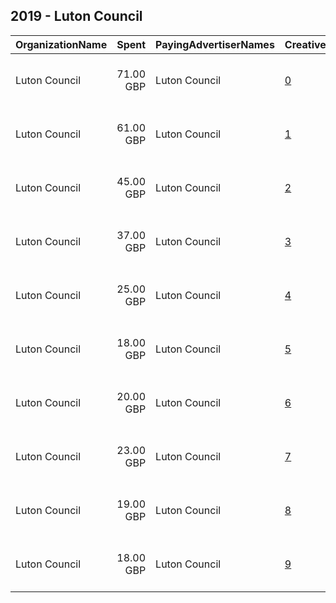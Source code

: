 ## 2019 - Luton Council 
|OrganizationName|Spent|PayingAdvertiserNames|CreativeUrls|Impressions|Genders|AgeBrackets|CountryCodes|BillingAddresses|CandidateBallotInformation|
|:---|---:|:---|:---|---:|:---|:---|:---|:---|:---|
|Luton Council|71.00 GBP|Luton Council|[0](https://www.snap.com/political-ads/asset/884b5cb68f213304e47e25e66beedd17cef4b228360b021ee44c21510b19d26c?mediaType=mp4)|52,418||17-30|united kingdom|"Town Hall, George St,Luton,LU1 2BQ,GB"||
|Luton Council|61.00 GBP|Luton Council|[1](https://www.snap.com/political-ads/asset/7a45bab6499317283d9bb5499672318e23f04092908cfe3dc7fc8b5edd8b15e2?mediaType=mp4)|46,213||17-30|united kingdom|"Town Hall, George St,Luton,LU1 2BQ,GB"||
|Luton Council|45.00 GBP|Luton Council|[2](https://www.snap.com/political-ads/asset/959f6fe28df36c03b6e0109eb9cfc5a580a7d66d2607b3259842663d4afeb544?mediaType=mp4)|34,875||17-30|united kingdom|"Town Hall, George St,Luton,LU1 2BQ,GB"||
|Luton Council|37.00 GBP|Luton Council|[3](https://www.snap.com/political-ads/asset/ffdef1a0486179ce24ee69a52d52b2de33efaeb73297167552b4bf641dadfb41?mediaType=mp4)|28,465||17-30|united kingdom|"Town Hall, George St,Luton,LU1 2BQ,GB"||
|Luton Council|25.00 GBP|Luton Council|[4](https://www.snap.com/political-ads/asset/0ed7bd11efa081063741be6df133023be7a3889cfb11fa9cfb0f7a6f37a9a7c1?mediaType=mp4)|15,569||17-30|united kingdom|"Town Hall, George St,Luton,LU1 2BQ,GB"||
|Luton Council|18.00 GBP|Luton Council|[5](https://www.snap.com/political-ads/asset/d79f3c45091004ba32dd49cd70ce867d57d9aeb84139f6c583d8db022b3cdd0f?mediaType=mp4)|14,087||17-30|united kingdom|"Town Hall, George St,Luton,LU1 2BQ,GB"||
|Luton Council|20.00 GBP|Luton Council|[6](https://www.snap.com/political-ads/asset/70768604fff7c4c315a72a3ee8996a99703661536c9110d5fda3b14dd62b92cb?mediaType=mp4)|12,782||17-30|united kingdom|"Town Hall, George St,Luton,LU1 2BQ,GB"||
|Luton Council|23.00 GBP|Luton Council|[7](https://www.snap.com/political-ads/asset/16902c55cfa0caca731535b4655ab1b24626f6649dd264149776cc93065d2add?mediaType=mp4)|12,612||17-30|united kingdom|"Town Hall, George St,Luton,LU1 2BQ,GB"||
|Luton Council|19.00 GBP|Luton Council|[8](https://www.snap.com/political-ads/asset/4ff2fcc028835e8e355682d0a1e6551cf9f6ab5b248352eb6dbf6be59bb07522?mediaType=mp4)|11,392||17-30|united kingdom|"Town Hall, George St,Luton,LU1 2BQ,GB"||
|Luton Council|18.00 GBP|Luton Council|[9](https://www.snap.com/political-ads/asset/37d65f86d6801265b7f92412274fb03ee7a35fa63a10b5bc27955650e8bacd33?mediaType=mp4)|11,032||17-30|united kingdom|"Town Hall, George St,Luton,LU1 2BQ,GB"||
